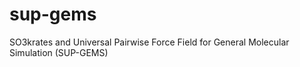 # sup-gems
SO3krates and Universal Pairwise Force Field for General Molecular Simulation (SUP-GEMS)
